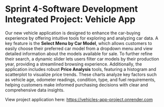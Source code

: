# Sprint 4-Software Development Integrated Project: Vehicle App

Our new vehicle application is designed to enhance the car-buying experience by offering intuitive tools for exploring and analyzing car data. A key feature is the **Select Menu by Car Model**, which allows customers to easily choose their preferred car model from a dropdown menu and view detailed information about the models available for sale. To further refine their search, a dynamic slider lets users filter car models by their production year, providing a streamlined browsing experience. Additionally, the application includes robust **Price Analysis** tools, featuring a histogram and scatterplot to visualize price trends. These charts analyze key factors such as vehicle age, odometer readings, condition, type, and fuel requirements, helping customers make informed purchasing decisions with clear and comprehensive data insights.

View project application here: https://vehicles-app-project.onrender.com
